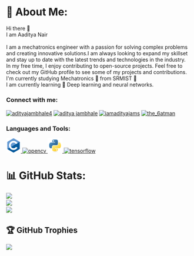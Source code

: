 # 💫 About Me:
Hi there 👋<br>I am Aaditya Nair<br><br>I am a mechatronics engineer with a passion for solving complex problems and creating innovative solutions.I am always looking to expand my skillset and stay up to date with the latest trends and technologies in the industry. In my free time, I enjoy contributing to open-source projects. Feel free to check out my GitHub profile to see some of my projects and contributions.<br>I'm currently studying Mechatronics 🤖 from SRMIST 🏫<br>I am currently learning 📜 Deep learning and neural networks.<br>


<h3 align="left">Connect with me:</h3>
<p align="left">
<a href="https://twitter.com/adityajambhale4" target="blank"><img align="center" src="https://raw.githubusercontent.com/rahuldkjain/github-profile-readme-generator/master/src/images/icons/Social/twitter.svg" alt="adityajambhale4" height="30" width="40" /></a>
<a href="https://www.linkedin.com/in/aditya-jambhale-20b868223/" target="blank"><img align="center" src="https://raw.githubusercontent.com/rahuldkjain/github-profile-readme-generator/master/src/images/icons/Social/linked-in-alt.svg" alt="aditya jambhale" height="30" width="40" /></a>
<a href="https://instagram.com/iamadityajams" target="blank"><img align="center" src="https://raw.githubusercontent.com/rahuldkjain/github-profile-readme-generator/master/src/images/icons/Social/instagram.svg" alt="iamadityajams" height="30" width="40" /></a>
<a href="https://www.codechef.com/users/the_6atman" target="blank"><img align="center" src="https://cdn.jsdelivr.net/npm/simple-icons@3.1.0/icons/codechef.svg" alt="the_6atman" height="30" width="40" /></a>
</p>

<h3 align="left">Languages and Tools:</h3>
<p align="left"> <a href="https://www.cprogramming.com/" target="_blank" rel="noreferrer"> <img src="https://raw.githubusercontent.com/devicons/devicon/master/icons/c/c-original.svg" alt="c" width="40" height="40"/> </a> <a href="https://opencv.org/" target="_blank" rel="noreferrer"> <img src="https://www.vectorlogo.zone/logos/opencv/opencv-icon.svg" alt="opencv" width="40" height="40"/> </a> <a href="https://www.python.org" target="_blank" rel="noreferrer"> <img src="https://raw.githubusercontent.com/devicons/devicon/master/icons/python/python-original.svg" alt="python" width="40" height="40"/> </a> <a href="https://www.tensorflow.org" target="_blank" rel="noreferrer"> <img src="https://www.vectorlogo.zone/logos/tensorflow/tensorflow-icon.svg" alt="tensorflow" width="40" height="40"/> </a> </p>

# 📊 GitHub Stats:
![](https://github-readme-stats.vercel.app/api?username=ad5454&theme=dark&hide_border=false&include_all_commits=false&count_private=false)<br/>
![](https://github-readme-streak-stats.herokuapp.com/?user=ad5454&theme=dark&hide_border=false)<br/>
![](https://github-readme-stats.vercel.app/api/top-langs/?username=ad5454&theme=dark&hide_border=false&include_all_commits=false&count_private=false&layout=compact)

## 🏆 GitHub Trophies
![](https://github-profile-trophy.vercel.app/?username=ad5454&theme=radical&no-frame=false&no-bg=true&margin-w=4)



<!-- Proudly created with GPRM ( https://gprm.itsvg.in ) -->
